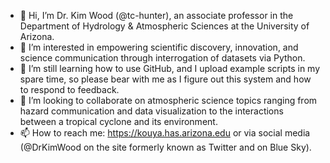 - 👋 Hi, I’m Dr. Kim Wood (@tc-hunter), an associate professor in the Department of Hydrology & Atmospheric Sciences at the University of Arizona.
- 👀 I’m interested in empowering scientific discovery, innovation, and science communication through interrogation of datasets via Python.
- 🌱 I’m still learning how to use GitHub, and I upload example scripts in my spare time, so please bear with me as I figure out this system and how to respond to feedback.
- 💞️ I’m looking to collaborate on atmospheric science topics ranging from hazard communication and data visualization to the interactions between a tropical cyclone and its environment.
- 📫 How to reach me: https://kouya.has.arizona.edu or via social media (@DrKimWood on the site formerly known as Twitter and on Blue Sky).

<!---
tc-hunter/tc-hunter is a ✨ special ✨ repository because its `README.md` (this file) appears on your GitHub profile.
You can click the Preview link to take a look at your changes.
--->
